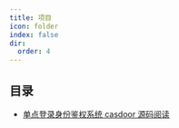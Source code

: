 ```yaml
---
title: 项目
icon: folder
index: false
dir:
  order: 4
---
```


## 目录

- [单点登录身份鉴权系统 casdoor 源码阅读](casdoor.md)